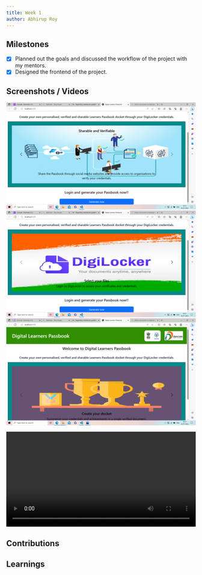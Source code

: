 ```yaml
---
title: Week 1
author: Abhirup Roy   
---
```


## Milestones
- [x] Planned out the goals and discussed the workflow of the project with my mentors.
- [x] Designed the frontend of the project.

## Screenshots / Videos 
![Screenshot 1](<Screenshot (92).png>)
![Screenshot 2](<Screenshot (93).png>)
![Screenshot 3](<Screenshot (94).png>)

<video controls width="100%">
  <source src="/Digital Learners Passbook and 4 more pages - Personal - Microsoft​ Edge 2023-07-16 16-14-13.mp4"/>
</video>

## Contributions

## Learnings
